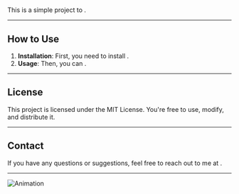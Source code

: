 # <Your Project Name>

This is a simple project to <describe what your project does in simple terms>.

---

## How to Use

1. **Installation**: First, you need to install <describe what needs to be installed>.
2. **Usage**: Then, you can <describe how to use your project>.

---

## License

This project is licensed under the MIT License. You're free to use, modify, and distribute it.

---

## Contact

If you have any questions or suggestions, feel free to reach out to me at <YourContactEmail>.

---

![Animation](path/to/your/animation.gif)
